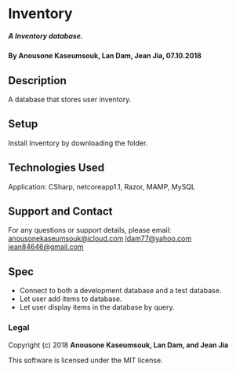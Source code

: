 # Inventory

##### A Inventory database.

#### By Anousone Kaseumsouk, Lan Dam, Jean Jia, 07.10.2018

## Description

A database that stores user inventory.

## Setup

Install Inventory by downloading the folder.

## Technologies Used

Application: CSharp, netcoreapp1.1, Razor, MAMP, MySQL

## Support and Contact

For any questions or support details, please email:
anousonekaseumsouk@icloud.com
ldam77@yahoo.com
jean84646@gmail.com

## Spec

* Connect to both a development database and a test database.
* Let user add items to database.
* Let user display items in the database by query.

### Legal

Copyright (c) 2018 **Anousone Kaseumsouk, Lan Dam, and Jean Jia**

This software is licensed under the MIT license.
